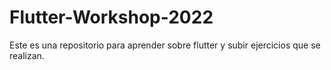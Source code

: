 # Flutter-Workshop-2022

Este es una repositorio para aprender sobre flutter y subir ejercicios que se realizan.
